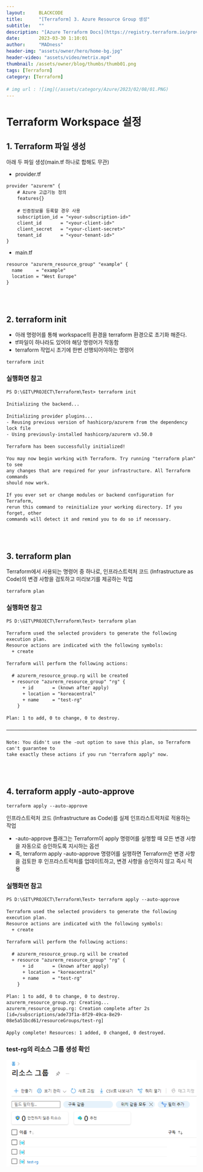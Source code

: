 ```yaml
---
layout:     BLACKCODE
title:      "[Terraform] 3. Azure Resource Group 생성"
subtitle:   ""
description: "[Azure Terraform Docs](https://registry.terraform.io/providers/hashicorp/azurerm/latest/docs)"
date:       2023-03-30 1:10:01
author:     "MADness"
header-img: "assets/owner/hero/home-bg.jpg"
header-video: "assets/video/metrix.mp4"
thumbnail: /assets/owner/blog/thumbs/thumb01.png
tags: [Terraform]
category: [Terraform]

# img url : ![img](/assets/category/Azure/2023/02/08/01.PNG)
---
```


# Terraform Workspace 설정

## 1. Terraform 파일 생성
아래 두 파일 생성(main.tf 하나로 합해도 무관)

- provider.tf
```
provider "azurerm" {
    # Azure 고급기능 정의
    features{}

    # 인증정보를 등록할 경우 사용
    subscription_id = "<your-subscription-id>"
    client_id       = "<your-client-id>"
    client_secret   = "<your-client-secret>"
    tenant_id       = "<your-tenant-id>"
}
```

- main.tf
```
resource "azurerm_resource_group" "example" {
  name     = "example"
  location = "West Europe"
}
```
<br><br>


## 2. terraform init
- 아래 명령어를 통해 workspace의 환경을 terraform 환경으로 초기화 해준다.
- tf파일이 하나라도 있어야 해당 명령어가 작동함
- terraform 작업시 초기에 한번 선행되어야하는 명령어

```
terraform init
```

### 실행화면 참고


```
PS D:\GIT\PROJECT\Terraform\Test> terraform init

Initializing the backend...

Initializing provider plugins...
- Reusing previous version of hashicorp/azurerm from the dependency lock file
- Using previously-installed hashicorp/azurerm v3.50.0

Terraform has been successfully initialized!

You may now begin working with Terraform. Try running "terraform plan" to see
any changes that are required for your infrastructure. All Terraform commands
should now work.

If you ever set or change modules or backend configuration for Terraform,
rerun this command to reinitialize your working directory. If you forget, other
commands will detect it and remind you to do so if necessary.
```
<br><br>


## 3. terraform plan

Terraform에서 사용되는 명령어 중 하나로, 인프라스트럭처 코드 (Infrastructure as Code)의 변경 사항을 검토하고 미리보기를 제공하는 작업

```
terraform plan
```

### 실행화면 참고
```
PS D:\GIT\PROJECT\Terraform\Test> terraform plan

Terraform used the selected providers to generate the following execution plan.
Resource actions are indicated with the following symbols:
  + create

Terraform will perform the following actions:

  # azurerm_resource_group.rg will be created
  + resource "azurerm_resource_group" "rg" {
      + id       = (known after apply)
      + location = "koreacentral"
      + name     = "test-rg"
    }

Plan: 1 to add, 0 to change, 0 to destroy.

─────────────────────────────────────────────────────────────────────────────────────── 

Note: You didn't use the -out option to save this plan, so Terraform can't guarantee to 
take exactly these actions if you run "terraform apply" now.
```
<br><br>


## 4. terraform apply -auto-approve
```
terraform apply --auto-approve
```

인프라스트럭처 코드 (Infrastructure as Code)를 실제 인프라스트럭처로 적용하는 작업
- -auto-approve 플래그는 Terraform이 apply 명령어를 실행할 때 모든 변경 사항을 자동으로 승인하도록 지시하는 옵션
- 즉, terraform apply -auto-approve 명령어를 실행하면 Terraform은 변경 사항을 검토한 후 인프라스트럭처를 업데이트하고, 변경 사항을 승인하지 않고 즉시 적용

### 실행화면 참고
```
PS D:\GIT\PROJECT\Terraform\Test> terraform apply --auto-approve

Terraform used the selected providers to generate the following execution plan.
Resource actions are indicated with the following symbols:
  + create

Terraform will perform the following actions:

  # azurerm_resource_group.rg will be created
  + resource "azurerm_resource_group" "rg" {
      + id       = (known after apply)
      + location = "koreacentral"
      + name     = "test-rg"
    }

Plan: 1 to add, 0 to change, 0 to destroy.
azurerm_resource_group.rg: Creating...
azurerm_resource_group.rg: Creation complete after 2s [id=/subscriptions/ade73f1a-8f29-49ca-8e29-08e5a51bcd61/resourceGroups/test-rg]

Apply complete! Resources: 1 added, 0 changed, 0 destroyed.
```

### test-rg의 리소스 그룹 생성 확인
![img](/assets/category/Terraform/2023/03/31/01.PNG)